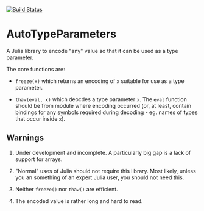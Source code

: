 [![Build Status](https://travis-ci.org/andrewcooke/AutoTypeParameters.jl.svg?branch=master)](https://travis-ci.org/andrewcooke/AutoTypeParameters.jl)


# AutoTypeParameters

A Julia library to encode "any" value so that it can be used as a type
parameter.

The core functions are:

* `freeze(x)` which returns an encoding of `x` suitable for use as a type
  parameter.

* `thaw(eval, x)` which deocdes a type parameter `x`.  The `eval` function
  should be from module where encoding occurred (or, at least, contain
  bindings for any symbols required during decoding - eg. names of types that
  occur inside `x`).

## Warnings

1. Under development and incomplete.  A particularly big gap is a lack of
   support for arrays.

1. "Normal" uses of Julia should not require this library.  Most likely,
   unless you an something of an expert Julia user, you should not need this.

1. Neither `freeze()` nor `thaw()` are efficient.

1. The encoded value is rather long and hard to read.
